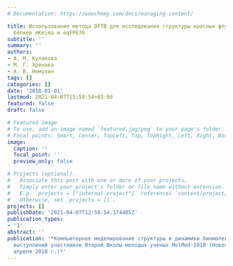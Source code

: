 ```yaml
---
# Documentation: https://wowchemy.com/docs/managing-content/

title: Использование метода DFTB для исследования структуры красных флуоресцентных
  белков mKeima и eqFP670
subtitle: ''
summary: ''
authors:
- А. М. Кулакова
- М. Г. Хренова
- А. В. Немухин
tags: []
categories: []
date: '2018-01-01'
lastmod: 2021-04-07T15:50:54+03:00
featured: false
draft: false

# Featured image
# To use, add an image named `featured.jpg/png` to your page's folder.
# Focal points: Smart, Center, TopLeft, Top, TopRight, Left, Right, BottomLeft, Bottom, BottomRight.
image:
  caption: ''
  focal_point: ''
  preview_only: false

# Projects (optional).
#   Associate this post with one or more of your projects.
#   Simply enter your project's folder or file name without extension.
#   E.g. `projects = ["internal-project"]` references `content/project/deep-learning/index.md`.
#   Otherwise, set `projects = []`.
projects: []
publishDate: '2021-04-07T12:50:54.374405Z'
publication_types:
- '1'
abstract: ''
publication: '*Компьютерное моделирование структуры и динамики биомолекул. Тезисы
  выступлений участников Второй Школы молодых ученых MolMod-2018 (Новосибирск, 28–30
  апреля 2018 г.)*'
---
```

